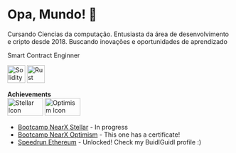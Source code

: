 # Opa, Mundo! 👋
Cursando Ciencias da computação.
Entusiasta da área de desenvolvimento e cripto desde 2018. Buscando inovações e oportunidades de aprendizado

Smart Contract Enginner  

<img src="https://img.icons8.com/color/48/solidity.png" alt="Solidity Icon" width="40" height="40"> <img src="https://img.icons8.com/color/48/rust-programming-language.png" alt="Rust Icon" width="40" height="40">


**Achievements**  
<img src="https://developers.stellar.org/img/stellar-logo.svg" alt="Stellar Icon" width="80" height="40">   <img src="https://www.optimism.io/optimism.svg" alt="Optimism Icon" width="80" height="40">
- [Bootcamp NearX Stellar](https://nearx.com.br/bootcamp) -  In progress 
- [Bootcamp NearX Optimism](https://www.linkedin.com/posts/leonardobri_primeiro-de-muitos-conclu%C3%ADdo-nearx-innovation-activity-7176268801305419776-ffCj?utm_source=share&utm_medium=member_desktop) - This one has a certificate!  
- [Speedrun Ethereum](https://app.buidlguidl.com/builders/0xC4de020Cfb94D5e7Da5536551da6cfE01Dce33Ec) - Unlocked! Check my BuidlGuidl profile :)  


